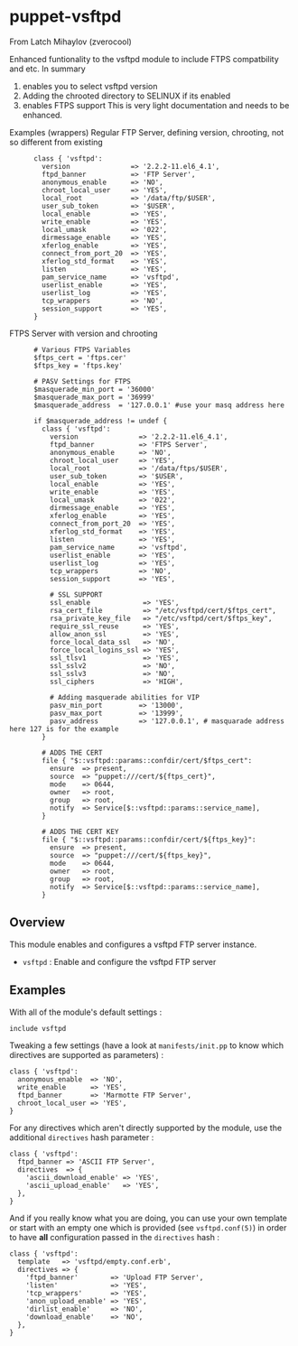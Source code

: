 # puppet-vsftpd

From Latch Mihaylov (zverocool)

Enhanced funtionality to the vsftpd module to include FTPS compatbility and etc.
In summary 
1. enables you to select vsftpd version
2. Adding the chrooted directory to SELINUX if its enabled
3. enables FTPS support 
This is very light documentation and needs to be enhanced.

Examples (wrappers)
Regular FTP Server, defining version, chrooting, not so different from existing
```puppet
      class { 'vsftpd':
        version               => '2.2.2-11.el6_4.1',
        ftpd_banner           => 'FTP Server',
        anonymous_enable      => 'NO',
        chroot_local_user     => 'YES',
        local_root            => '/data/ftp/$USER',
        user_sub_token        => '$USER',
        local_enable          => 'YES',
        write_enable          => 'YES',
        local_umask           => '022',
        dirmessage_enable     => 'YES',
        xferlog_enable        => 'YES',
        connect_from_port_20  => 'YES',
        xferlog_std_format    => 'YES',
        listen                => 'YES',
        pam_service_name      => 'vsftpd',
        userlist_enable       => 'YES',
        userlist_log          => 'YES',
        tcp_wrappers          => 'NO',
        session_support       => 'YES',
      }
```
FTPS Server with version and chrooting
```puppet 
      # Various FTPS Variables
      $ftps_cert = 'ftps.cer'
      $ftps_key = 'ftps.key'

      # PASV Settings for FTPS
      $masquerade_min_port = '36000'
      $masquerade_max_port = '36999'
      $masquerade_address  = '127.0.0.1' #use your masq address here

      if $masquerade_address != undef {
        class { 'vsftpd':
          version               => '2.2.2-11.el6_4.1',
          ftpd_banner           => 'FTPS Server',
          anonymous_enable      => 'NO',
          chroot_local_user     => 'YES',
          local_root            => '/data/ftps/$USER',
          user_sub_token        => '$USER',
          local_enable          => 'YES',
          write_enable          => 'YES',
          local_umask           => '022',
          dirmessage_enable     => 'YES',
          xferlog_enable        => 'YES',
          connect_from_port_20  => 'YES',
          xferlog_std_format    => 'YES',
          listen                => 'YES',
          pam_service_name      => 'vsftpd',
          userlist_enable       => 'YES',
          userlist_log          => 'YES',
          tcp_wrappers          => 'NO',
          session_support       => 'YES',

          # SSL SUPPORT
          ssl_enable             => 'YES',
          rsa_cert_file          => "/etc/vsftpd/cert/$ftps_cert",
          rsa_private_key_file   => "/etc/vsftpd/cert/$ftps_key",
          require_ssl_reuse      => 'YES',
          allow_anon_ssl         => 'YES',
          force_local_data_ssl   => 'NO',
          force_local_logins_ssl => 'YES',
          ssl_tlsv1              => 'YES',
          ssl_sslv2              => 'NO',
          ssl_sslv3              => 'NO',
          ssl_ciphers            => 'HIGH',

          # Adding masquerade abilities for VIP
          pasv_min_port         => '13000',
          pasv_max_port         => '13999',
          pasv_address          => '127.0.0.1', # masquarade address here 127 is for the example
        }

        # ADDS THE CERT
        file { "$::vsftpd::params::confdir/cert/$ftps_cert":
          ensure  => present,
          source  => "puppet:///cert/${ftps_cert}",
          mode    => 0644,
          owner   => root,
          group   => root,
          notify  => Service[$::vsftpd::params::service_name],
        }

        # ADDS THE CERT KEY
        file { "$::vsftpd::params::confdir/cert/${ftps_key}":
          ensure  => present,
          source  => "puppet:///cert/${ftps_key}",
          mode    => 0644,
          owner   => root,
          group   => root,
          notify  => Service[$::vsftpd::params::service_name],
        }
```
## Overview

This module enables and configures a vsftpd FTP server instance.

* `vsftpd` : Enable and configure the vsftpd FTP server

## Examples

With all of the module's default settings :

```puppet
include vsftpd
```

Tweaking a few settings (have a look at `manifests/init.pp` to know which
directives are supported as parameters) :

```puppet
class { 'vsftpd':
  anonymous_enable  => 'NO',
  write_enable      => 'YES',
  ftpd_banner       => 'Marmotte FTP Server',
  chroot_local_user => 'YES',
}
```

For any directives which aren't directly supported by the module, use the
additional `directives` hash parameter :

```puppet
class { 'vsftpd':
  ftpd_banner => 'ASCII FTP Server',
  directives  => {
    'ascii_download_enable' => 'YES',
    'ascii_upload_enable'   => 'YES',
  },
}
```

And if you really know what you are doing, you can use your own template or
start with an empty one which is provided (see `vsftpd.conf(5)`) in order
to have **all** configuration passed in the `directives` hash :

```puppet
class { 'vsftpd':
  template   => 'vsftpd/empty.conf.erb',
  directives => {
    'ftpd_banner'        => 'Upload FTP Server',
    'listen'             => 'YES',
    'tcp_wrappers'       => 'YES',
    'anon_upload_enable' => 'YES',
    'dirlist_enable'     => 'NO',
    'download_enable'    => 'NO',
  },
}
```

